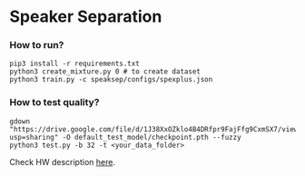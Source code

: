 # Speaker Separation

### How to run?

```
pip3 install -r requirements.txt
python3 create_mixture.py 0 # to create dataset
python3 train.py -c speaksep/configs/spexplus.json
```

### How to test quality?

```
gdown "https://drive.google.com/file/d/1J38XxOZklo4B4DRfpr9FajFfg9CxmSX7/view?usp=sharing" -O default_test_model/checkpoint.pth --fuzzy
python3 test.py -b 32 -t <your_data_folder>
```

Check HW description [here](https://github.com/XuMuK1/dla2023/tree/2023/hw2_ss).